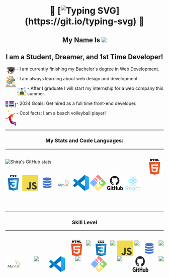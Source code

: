 # <div align="center">👋 [![Typing SVG](https://readme-typing-svg.demolab.com?font=Orbitron&size=37&pause=1000&color=3849F7B6&center=true&random=false&width=500&height=100&lines=Welcome+to+my+profile!)](https://git.io/typing-svg) 👋</div>

## <div align="center">My Name Is <img src="https://readme-components.vercel.app/api?component=text&text=%20Shira&fill=linear-gradient%28to%20top%2C%20%99ffff%200%25%2C%20%99ffff%20100%25%29%3B"></div>

## <div align="center">I am a Student, Dreamer, and 1st Time Developer!</div>

<img align="left" alt="degree" width="35px" src="degree-icon.png"/> - I am currently finishing my Bachelor's degree in Web Development.

<img align="left" alt="learn" width="35px" src="learn-icon.jpg"/> - I am always learning about web design and development.

<img align="left" alt="intern" width="35px" src="intern-icon.png"/> - After I graduate I will start my internship for a web company this summer.

<img align="left" alt="job" width="35px" height="24px" src="job-icon.png"/> - 2024 Goals: Get hired as a full time front-end developer.

<img align="left" alt="volly" width="35px" src="volly-icon.png"/> - Cool facts: I am a beach volleyball player!

<br />
<hr>

### <div align="center"> My Stats and Code Languages:</div>

<hr>
<br>

<img align="left" width="450px" alt="Shira's GitHub stats" src="https://github-readme-stats.vercel.app/api?username=abras32&show_icons=true&hide_border=true&theme=radical"/>

<div>
    <img align="center" alt="HTML5" width="50px" src="https://raw.githubusercontent.com/github/explore/80688e429a7d4ef2fca1e82350fe8e3517d3494d/topics/html/html.png?"/>
    <img align="center" alt="CSS3" width="50px" src="https://raw.githubusercontent.com/github/explore/80688e429a7d4ef2fca1e82350fe8e3517d3494d/topics/css/css.png?"/>
    <img align="center" alt="JavaScript" width="50px" src="https://raw.githubusercontent.com/github/explore/80688e429a7d4ef2fca1e82350fe8e3517d3494d/topics/javascript/javascript.png"/>
    <img align="center" alt="SQL" width="50px" src="https://raw.githubusercontent.com/github/explore/80688e429a7d4ef2fca1e82350fe8e3517d3494d/topics/sql/sql.png?"/>
    <img align="center" alt="MySQL" width="50px" src="https://raw.githubusercontent.com/github/explore/80688e429a7d4ef2fca1e82350fe8e3517d3494d/topics/mysql/mysql.png?"/>
    <img align="center" alt="Visual Studio Code" width="50px" src="https://raw.githubusercontent.com/github/explore/80688e429a7d4ef2fca1e82350fe8e3517d3494d/topics/visual-studio-code/visual-studio-code.png?"/>
    <img align="center" alt="GitBash" width="50px" src="gitbash-icon.png"/>
    <img align="center" alt="GitHub" width="50px" src="github-icon.png"/>
    <img align="center" alt="GitBash" width="55px" src="Reactjs-icon.png"/>
    <br>
</div>
<br>
<br>
<br>
<hr>

<div>

### <div align="center">Skill Level</div>

<hr>
<br>

<div style="display: flex; justify-content: space-between; margin-left:40%;">
    <img alt="HTML5" width="50px" src="https://raw.githubusercontent.com/github/explore/80688e429a7d4ef2fca1e82350fe8e3517d3494d/topics/html/html.png"/>
    <img src="https://readme-components.vercel.app/api?component=linearprogress&skill=HTML5&value=100&design=candy&fill=ff66ff">
    <img alt="CSS3" width="50px" src="https://raw.githubusercontent.com/github/explore/80688e429a7d4ef2fca1e82350fe8e3517d3494d/topics/css/css.png"/>
    <img src="https://readme-components.vercel.app/api?component=linearprogress&skill=CSS3&value=100&design=candy&fill=9966ff">
    <img alt="JavaScript" width="50px" src="https://raw.githubusercontent.com/github/explore/80688e429a7d4ef2fca1e82350fe8e3517d3494d/topics/javascript/javascript.png"/>
    <img src="https://readme-components.vercel.app/api?component=linearprogress&skill=JS&value=50&design=candy&fill=3399ff">
    <img alt="SQL" width="50px" src="https://raw.githubusercontent.com/github/explore/80688e429a7d4ef2fca1e82350fe8e3517d3494d/topics/sql/sql.png"/>
    <img src="https://readme-components.vercel.app/api?component=linearprogress&skill=SQL&value=50&design=candy&fill=00ffff">
</div>
<div style="display: flex; justify-content: space-between;">
    <img alt="MySQL" width="58px" height="50px" src="https://raw.githubusercontent.com/github/explore/80688e429a7d4ef2fca1e82350fe8e3517d3494d/topics/mysql/mysql.png"/>
    <img src="https://readme-components.vercel.app/api?component=linearprogress&skill=MySQL&value=70&design=candy&fill=66cccc">
    <img alt="Visual Studio Code" width="50px" src="https://raw.githubusercontent.com/github/explore/80688e429a7d4ef2fca1e82350fe8e3517d3494d/topics/visual-studio-code/visual-studio-code.png"/>
    <img src="https://readme-components.vercel.app/api?component=linearprogress&skill=VS-Code&value=85&design=candy&fill=66ff66">
    <img alt="GitBash" width="50px" src="gitbash-icon.png"/>
    <img src="https://readme-components.vercel.app/api?component=linearprogress&skill=GitBash&value=100&design=candy&fill=ffff66">
    <img alt="GitHub" width="50px" src="github-icon.png"/>
    <img src="https://readme-components.vercel.app/api?component=linearprogress&skill=GitHub&value=100&design=candy&fill=ff9999">

</div>
